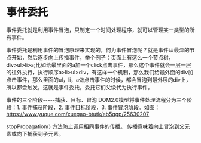 # 事件委托

事件委托就是利用事件冒泡，只制定一个时间处理程序，就可以管理某一类型的所有事件。

事件委托是利用事件的冒泡原理来实现的，何为事件冒泡呢？就是事件从最深的节点开始，然后逐步向上传播事件，举个例子：页面上有这么一个节点树，div>ul>li>a;比如给最里面的a加一个click点击事件，那么这个事件就会一层一层的往外执行，执行顺序a>li>ul>div，有这样一个机制，那么我们给最外面的div加点击事件，那么里面的ul，li，a做点击事件的时候，都会冒泡到最外层的div上，所以都会触发，这就是事件委托，委托它们父级代为执行事件。


事件的三个阶段-----捕获、目标、冒泡
DOM2.0模型将事件处理流程分为三个阶段：1. 事件捕获阶段，2. 事件目标阶段，3. 事件冒泡阶段。如图：
https://www.yuque.com/xuegao-btutk/eb5qgp/25630207



stopPropagation() 方法防止调用相同事件的传播。
传播意味着向上冒泡到父元素或向下捕获到子元素。










